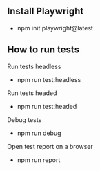 ## Install Playwright

- npm init playwright@latest

## How to run tests

Run tests headless
- npm run test:headless

Run tests headed
- npm run test:headed

Debug tests
- npm run debug

Open test report on a browser
- npm run report
